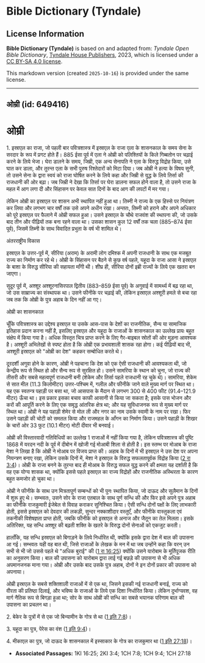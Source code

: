 # Bible Dictionary (Tyndale)

## License Information

**Bible Dictionary (Tyndale)** is based on and adapted from: _Tyndale Open Bible Dictionary_, [Tyndale House Publishers](https://tyndaleopenresources.com/), 2023, which is licensed under a [CC BY-SA 4.0 license](https://creativecommons.org/licenses/by-sa/4.0/legalcode.en).

This markdown version (created `2025-10-16`) is provided under the same license.



--------------------------------

## ओम्री (id: 649416)

ओम्री
=====

1\. इस्राएल का राजा, जो पहली बार पवित्रशास्त्र में इस्राएल के राजा एला के शासनकाल के समय सेना के सरदार के रूप में प्रगट होते हैं। 885 ईसा पूर्व में एला ने ओम्री को पलिश्तियों के किले गिब्बतोन पर चढ़ाई करने के लिये भेजा। घेरा डालने के समय, जिम्री, एक अन्य सेनापति ने एला के विरुद्ध विद्रोह किया, उसे घात कर डाला, और तुरन्त एला के सभी पुरुष रिश्तेदारों को मिटा दिया। जब ओम्री ने हत्या के विषय सुनी, तो उसने सेना के द्वारा स्वयं को राजा घोषित करने के लिये कहा और जिम्री से युद्ध के लिये तिर्सा की राजधानी की ओर बढ़ा। जब जिम्री ने देखा कि तिर्सा पर घेरा डालना सफल होने वाला है, तो उसने राजा के महल में आग लगा दी और सिंहासन पर केवल सात दिनों के बाद आग की लपटों में मर गया।

लेकिन ओम्री का इस्राएल पर शासन अभी स्थापित नहीं हुआ था। तिब्नी ने राज्य के एक हिस्से पर नियंत्रण कर लिया और लगभग चार वर्षों तक उसे अपने अधीन रखा। अन्ततः, तिब्नी को हराने और अपने अधिकार को पूरे इस्राएल पर फैलाने में ओम्री सफल हुआ। उसने इस्राएल के चौथे राजवंश की स्थापना की, जो उसके बाद तीन और पीढ़ियों तक बना रहने वाला था। उसका शासन कुल 12 वर्षों तक चला (885–874 ईसा पूर्व), जिसमें तिब्नी के साथ विवादित प्रभुता के वर्ष भी शामिल थे।

अंतरराष्ट्रीय विकास

इस्राएल के उत्तर\-पूर्व में, सीरिया (अराम) के अरामी लोग दमिश्क में अपनी राजधानी के साथ एक मजबूत राज्य का निर्माण कर रहे थे। ओम्री के सिंहासन पर बैठने से कुछ वर्ष पहले, यहूदा के राजा आसा ने इस्राएल के बाशा के विरुद्ध सीरिया की सहायता माँगी थी। शीघ्र ही, सीरिया दोनों इब्री राज्यों के लिये एक खतरा बन जाएगा। 

सुदूर पूर्व में, अश्शूर अश्शूरनासिरपाल द्वितीय (883–859 ईसा पूर्व) के अगुवाई में सामर्थ्य में बढ़ रहा था, जो उस साम्राज्य का संस्थापक था। उसने फीनीके पर चढ़ाई की, लेकिन इस्राएल अश्शूरी हमले से बचा रहा जब तक कि ओम्री के पुत्र अहाब के दिन नहीं आ गए।

ओम्री का शासनकाल

चूँकि पवित्रशास्त्र का उद्देश्य इस्राएल या उसके आस\-पास के देशों का राजनीतिक, सैन्य या सामाजिक इतिहास प्रदान करना नहीं है, इसलिए इस्राएल और यहूदा के राजाओं के शासनकाल का उल्लेख प्रायः बहुत संक्षेप में किया गया है। अधिक विस्तृत चित्र प्राप्त करने के लिए गैर\-बाइबल स्रोतों की ओर मुड़ना आवश्यक है। अश्शूरी अभिलेखों से स्पष्ट होता है कि ओम्री एक प्रभावशाली शासक रहा होगा। कई पीढ़ियों बाद भी, अश्शूरी इस्राएल को "ओम्री का देश" कहकर सम्बोधित करते थे।

दूरदर्शी अगुवा होने के कारण, ओम्री ने पहचाना कि देश को एक ऐसी राजधानी की आवश्यकता थी, जो केन्द्रीय रूप से स्थित हो और सैन्य रूप से सुरक्षित हो। उसने सामरिया के स्थान को चुना, जो राज्य की तीसरी और सबसे महत्वपूर्ण राजधानी बनी (शेकेम और तिर्सा पहले राजधानी रह चुके थे)। सामरिया, शेकेम से सात मील (11\.3 किलोमीटर) उत्तर\-पश्चिम में, गलील और फीनीके जाने वाले मुख्य मार्ग पर स्थित था। यह एक स्वतन्त्र पहाड़ी पर बसा था, जो आसपास के मैदान से लगभग 300 से 400 फीट (91\.4–121\.9 मीटर) ऊँचा था। इस प्रकार इसका बचाव काफी आसानी से किया जा सकता है; इसके पास भोजन और करों की आपूर्ति करने के लिए एक समृद्ध आंतरिक क्षेत्र था; और यह सुविधाजनक रूप से मुख्य मार्ग पर स्थित था। ओम्री ने यह पहाड़ी शेमेर से मोल ली और नगर का नाम उसके स्वामी के नाम पर रखा। फिर उसने पहाड़ी की चोटी को समतल किया और राजमहल के आँगन का निर्माण किया। उसने पहाड़ी के शिखर के चारों ओर 33 फुट (10\.1 मीटर) मोटी दीवार भी बनवाई।

ओम्री की विस्तारवादी गतिविधियों का उल्लेख 1 राजाओं में नहीं किया गया है, लेकिन पवित्रशास्त्र की पुष्टि 1868 में यरदन नदी के पूर्व में दीबोन में खोजी गई मोआबी शिला से होती है। इस स्तम्भ पर मोआब के राजा मेशा ने लिखा है कि ओम्री ने मोआब पर विजय प्राप्त की। अहाब के दिनों में भी इस्राएल ने उस देश पर अपना नियन्त्रण बनाए रखा, लेकिन उसके दिनों में, मेशा ने इस्राएल के विरुद्ध सफलतापूर्वक विद्रोह किया ([2 रा 3:4](https://ref.ly/2Kgs3:4))। ओम्री के राजा बनने के तुरन्त बाद ही मोआब के विरुद्ध सफल युद्ध करने की क्षमता यह दर्शाती है कि वह एक योग्य शासक था, क्योंकि इससे पहले इस्राएल का राज्य विद्रोहों और राजनीतिक अस्थिरता के कारण बहुत कमजोर हो चुका था।

ओम्री ने फीनीके के साथ उन मित्रतापूर्ण सम्बन्धों को भी पुनः स्थापित किया, जो दाऊद और सुलैमान के दिनों में शुरू हुए थे। सम्भवतः, उसने सोर के राजा एतबाल के साथ पूर्ण सन्धि की और फिर इसे अपने पुत्र अहाब का फीनीके राजकुमारी ईजेबेल से विवाह कराकर सुनिश्चित किया। ऐसी सन्धि दोनों पक्षों के लिए लाभकारी होती, इससे इस्राएल को देवदार की लकड़ी, सुन्दर नक्काशीदार वस्तुएँ, और फीनीके वास्तुकला एवं तकनीकी विशेषज्ञता प्राप्त होती, जबकि फीनीके को इस्राएल से अनाज और जैतून का तेल मिलता। इसके अतिरिक्त, यह सन्धि अश्शूर की बढ़ती शक्ति के खतरे के विरुद्ध दोनों सेनाओं को एकजुट करती।

हालाँकि, यह सन्धि इस्राएल को बिगाड़ने के लिये निर्धारित थी, क्योंकि इसके द्वारा देश में बाल की उपासना आ गई। सम्भवतः यही वह बात थी, जिसे राजाओं के लेखक के मन में था जब उन्होंने कहा कि वरन् उन सभी से भी जो उससे पहले थे "अधिक बुराई" की ([1 रा 16:25](https://ref.ly/1Kgs16:25)) क्योंकि उसने यारोबाम के मूर्तिपूजक रीति का अनुसरण किया। बाल की उपासना को यारोबाम द्वारा लाई गई बछड़े की उपासना से भी अधिक अपमानजनक माना गया। ओम्री और उसके बाद उसके पुत्र अहाब, दोनों ने इन दोनों प्रकार की उपासना को अपनाया।

ओम्री इस्राएल के सबसे शक्तिशाली राजाओं में से एक था, जिसने इसकी नई राजधानी बनाई, राज्य को वीरता की प्रतिष्ठा दिलाई, और भविष्य के राजाओं के लिये एक दिशा निर्धारित किया। लेकिन दुर्भाग्यवश, वह मार्ग नैतिक रूप से बिगड़ा हुआ था; सोर के साथ ओम्री की सन्धि का सबसे भयानक परिणाम बाल की उपासना का प्रचलन था।

2\. बेकेर के पुत्रों में से एक जो बिन्यामीन के गोत्र से था ([1 इति 7:8](https://ref.ly/1Chr7:8))।

3\. यहूदा का पुत्र, पेरेस का वंश ([1 इति 9:4](https://ref.ly/1Chr9:4))।

4\. मीकाएल का पुत्र, जो दाऊद के शासनकाल में इस्साकार के गोत्र का राजकुमार था ([1 इति 27:18](https://ref.ly/1Chr27:18))।

* **Associated Passages:** 1KI 16:25; 2KI 3:4; 1CH 7:8; 1CH 9:4; 1CH 27:18

